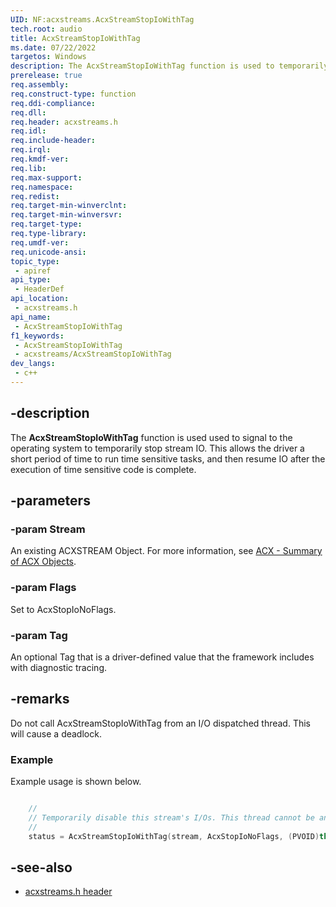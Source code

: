 ```yaml
---
UID: NF:acxstreams.AcxStreamStopIoWithTag
tech.root: audio
title: AcxStreamStopIoWithTag
ms.date: 07/22/2022
targetos: Windows
description: The AcxStreamStopIoWithTag function is used to temporarily stop the IO for a stream.
prerelease: true
req.assembly: 
req.construct-type: function
req.ddi-compliance: 
req.dll: 
req.header: acxstreams.h
req.idl: 
req.include-header: 
req.irql: 
req.kmdf-ver: 
req.lib: 
req.max-support: 
req.namespace: 
req.redist: 
req.target-min-winverclnt: 
req.target-min-winversvr: 
req.target-type: 
req.type-library: 
req.umdf-ver: 
req.unicode-ansi: 
topic_type:
 - apiref
api_type:
 - HeaderDef
api_location:
 - acxstreams.h
api_name:
 - AcxStreamStopIoWithTag
f1_keywords:
 - AcxStreamStopIoWithTag
 - acxstreams/AcxStreamStopIoWithTag
dev_langs:
 - c++
---
```


## -description

The **AcxStreamStopIoWithTag** function is used used to signal to the operating system to temporarily stop stream IO. This allows the driver a short period of time to run time sensitive tasks, and then resume IO after the execution of time sensitive code is complete.

## -parameters

### -param Stream

An existing ACXSTREAM Object. For more information, see [ACX - Summary of ACX Objects](/windows-hardware/drivers/audio/acx-summary-of-objects).

### -param Flags

Set to AcxStopIoNoFlags.

### -param Tag

An optional Tag that is a driver-defined value that the framework includes with diagnostic tracing.

## -remarks

Do not call AcxStreamStopIoWithTag from an I/O dispatched thread. This will cause a deadlock.

### Example

Example usage is shown below.

```cpp

    //
    // Temporarily disable this stream's I/Os. This thread cannot be an I/O dispatched thread else we deadlock.
    //
    status = AcxStreamStopIoWithTag(stream, AcxStopIoNoFlags, (PVOID)this);

```


## -see-also

- [acxstreams.h header](index.md)

